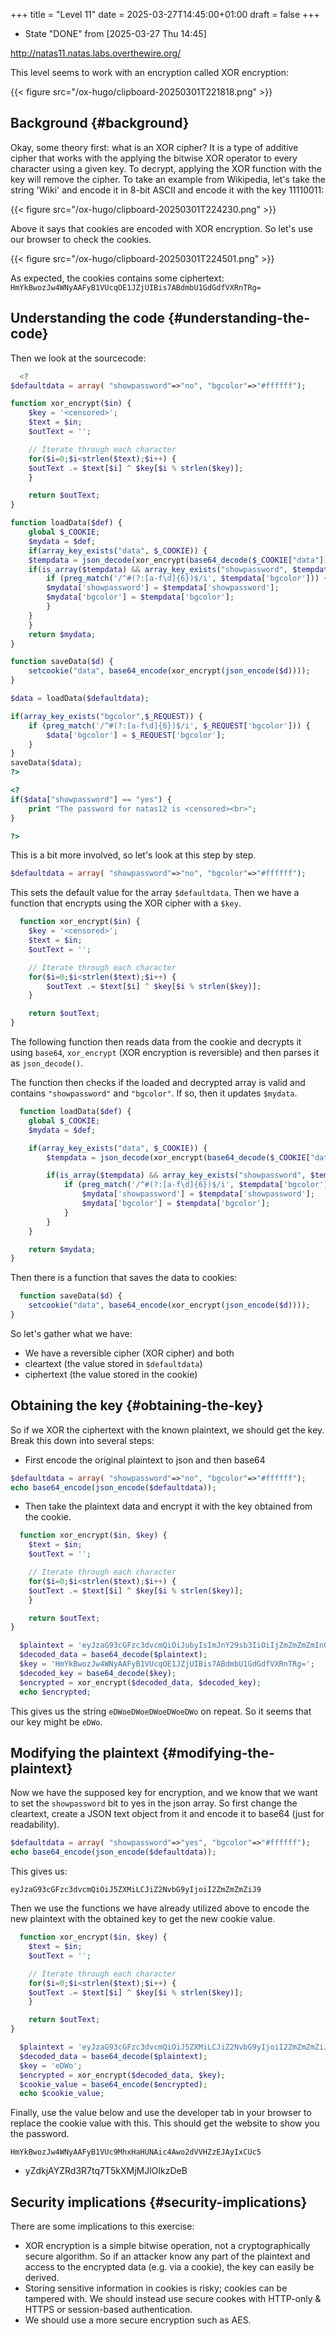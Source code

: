 +++
title = "Level 11"
date = 2025-03-27T14:45:00+01:00
draft = false
+++

-   State "DONE"       from              <span class="timestamp-wrapper"><span class="timestamp">[2025-03-27 Thu 14:45]</span></span>

<http://natas11.natas.labs.overthewire.org/>

This level seems to work with an encryption called XOR encryption:

{{< figure src="/ox-hugo/clipboard-20250301T221818.png" >}}


## Background {#background}

Okay, some theory first: what is an XOR cipher? It is a type of additive cipher that works with the applying the bitwise XOR operator to every character using a given key. To decrypt, applying the XOR function with the key will remove the cipher. To take an example from Wikipedia, let's take the string 'Wiki' and encode it in 8-bit ASCII and encode it with the key 11110011:

{{< figure src="/ox-hugo/clipboard-20250301T224230.png" >}}

Above it says that cookies are encoded with XOR encryption. So let's use our browser to check the cookies.

{{< figure src="/ox-hugo/clipboard-20250301T224501.png" >}}

As expected, the cookies contains some ciphertext: `HmYkBwozJw4WNyAAFyB1VUcqOE1JZjUIBis7ABdmbU1GdGdfVXRnTRg=`


## Understanding the code {#understanding-the-code}

Then we look at the sourcecode:

```php
  <?
$defaultdata = array( "showpassword"=>"no", "bgcolor"=>"#ffffff");

function xor_encrypt($in) {
    $key = '<censored>';
    $text = $in;
    $outText = '';

    // Iterate through each character
    for($i=0;$i<strlen($text);$i++) {
    $outText .= $text[$i] ^ $key[$i % strlen($key)];
    }

    return $outText;
}

function loadData($def) {
    global $_COOKIE;
    $mydata = $def;
    if(array_key_exists("data", $_COOKIE)) {
    $tempdata = json_decode(xor_encrypt(base64_decode($_COOKIE["data"])), true);
    if(is_array($tempdata) && array_key_exists("showpassword", $tempdata) && array_key_exists("bgcolor", $tempdata)) {
        if (preg_match('/^#(?:[a-f\d]{6})$/i', $tempdata['bgcolor'])) {
        $mydata['showpassword'] = $tempdata['showpassword'];
        $mydata['bgcolor'] = $tempdata['bgcolor'];
        }
    }
    }
    return $mydata;
}

function saveData($d) {
    setcookie("data", base64_encode(xor_encrypt(json_encode($d))));
}

$data = loadData($defaultdata);

if(array_key_exists("bgcolor",$_REQUEST)) {
    if (preg_match('/^#(?:[a-f\d]{6})$/i', $_REQUEST['bgcolor'])) {
        $data['bgcolor'] = $_REQUEST['bgcolor'];
    }
}
saveData($data);
?>
```

```php { linenos=true, linenostart=1 }
<?
if($data["showpassword"] == "yes") {
    print "The password for natas12 is <censored><br>";
}

?>
```

This is a bit more involved, so let's look at this step by step.

```php
$defaultdata = array( "showpassword"=>"no", "bgcolor"=>"#ffffff");
```

This sets the default value for the array `$defaultdata`. Then we have a function that encrypts using the XOR cipher with a `$key`.

```php { linenos=true, linenostart=1 }
  function xor_encrypt($in) {
    $key = '<censored>';
    $text = $in;
    $outText = '';

    // Iterate through each character
    for($i=0;$i<strlen($text);$i++) {
        $outText .= $text[$i] ^ $key[$i % strlen($key)];
    }

    return $outText;
}
```

The following function then reads data from the cookie and decrypts it using `base64`, `xor_encrypt` (XOR encryption is reversible) and then parses it as `json_decode()`.

The function then checks if the loaded and decrypted array is valid and contains `"showpassword"` and `"bgcolor"`. If so, then it updates `$mydata`.

```php { linenos=true, linenostart=1 }
  function loadData($def) {
    global $_COOKIE;
    $mydata = $def;

    if(array_key_exists("data", $_COOKIE)) {
        $tempdata = json_decode(xor_encrypt(base64_decode($_COOKIE["data"])), true);

        if(is_array($tempdata) && array_key_exists("showpassword", $tempdata) && array_key_exists("bgcolor", $tempdata)) {
            if (preg_match('/^#(?:[a-f\d]{6})$/i', $tempdata['bgcolor'])) {
                $mydata['showpassword'] = $tempdata['showpassword'];
                $mydata['bgcolor'] = $tempdata['bgcolor'];
            }
        }
    }

    return $mydata;
}
```

Then there is a function that saves the data to cookies:

```php
  function saveData($d) {
    setcookie("data", base64_encode(xor_encrypt(json_encode($d))));
}
```

So let's gather what we have:

-   We have a reversible cipher (XOR cipher) and both
-   cleartext (the value stored in `$defaultdata`)
-   ciphertext (the value stored in the cookie)


## Obtaining the key {#obtaining-the-key}

So if we XOR the ciphertext with the known plaintext, we should get the key. Break this down into several steps:

-   First encode the original plaintext to json and then base64

<!--listend-->

```php
$defaultdata = array( "showpassword"=>"no", "bgcolor"=>"#ffffff");
echo base64_encode(json_encode($defaultdata));
```

-   Then take the plaintext data and encrypt it with the key obtained from the cookie.

<!--listend-->

```php { linenos=true, linenostart=1 }
  function xor_encrypt($in, $key) {
    $text = $in;
    $outText = '';

    // Iterate through each character
    for($i=0;$i<strlen($text);$i++) {
    $outText .= $text[$i] ^ $key[$i % strlen($key)];
    }

    return $outText;
}

  $plaintext = 'eyJzaG93cGFzc3dvcmQiOiJubyIsImJnY29sb3IiOiIjZmZmZmZmIn0=';
  $decoded_data = base64_decode($plaintext);
  $key = 'HmYkBwozJw4WNyAAFyB1VUcqOE1JZjUIBis7ABdmbU1GdGdfVXRnTRg=';
  $decoded_key = base64_decode($key);
  $encrypted = xor_encrypt($decoded_data, $decoded_key);
  echo $encrypted;
```

This gives us the string `eDWoeDWoeDWoeDWoeDWo` on repeat. So it seems that our key might be `eDWo`.


## Modifying the plaintext {#modifying-the-plaintext}

Now we have the supposed key for encryption, and we know that we want to set the `showpassword` bit to yes in the json array. So first change the cleartext, create a JSON text object from it and encode it to base64 (just for readability).

```php
$defaultdata = array( "showpassword"=>"yes", "bgcolor"=>"#ffffff");
echo base64_encode(json_encode($defaultdata));
```

This gives us:

```text
eyJzaG93cGFzc3dvcmQiOiJ5ZXMiLCJiZ2NvbG9yIjoiI2ZmZmZmZiJ9
```

Then we use the functions we have already utilized above to encode the new plaintext with the obtained key to get the new cookie value.

```php { linenos=true, linenostart=1 }
  function xor_encrypt($in, $key) {
    $text = $in;
    $outText = '';

    // Iterate through each character
    for($i=0;$i<strlen($text);$i++) {
    $outText .= $text[$i] ^ $key[$i % strlen($key)];
    }

    return $outText;
}

  $plaintext = 'eyJzaG93cGFzc3dvcmQiOiJ5ZXMiLCJiZ2NvbG9yIjoiI2ZmZmZmZiJ9';
  $decoded_data = base64_decode($plaintext);
  $key = 'eDWo';
  $encrypted = xor_encrypt($decoded_data, $key);
  $cookie_value = base64_encode($encrypted);
  echo $cookie_value;
```

Finally, use the value below and use the developer tab in your browser to replace the cookie value with this. This should get the website to show you the password.

```text
HmYkBwozJw4WNyAAFyB1VUc9MhxHaHUNAic4Awo2dVVHZzEJAyIxCUc5
```

-   yZdkjAYZRd3R7tq7T5kXMjMJlOIkzDeB


## Security implications {#security-implications}

There are some implications to this exercise:

-   XOR encryption is a simple bitwise operation, not a cryptographically secure algorithm. So if an attacker know any part of the plaintext and access to the encrypted data (e.g. via a cookie), the key can easily be derived.
-   Storing sensitive information in cookies is risky; cookies can be tampered with. We should instead use secure cookes with HTTP-only &amp; HTTPS or session-based authentication.
-   We should use a more secure encryption such as AES.
